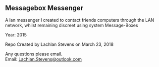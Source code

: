 Messagebox Messenger
---
A lan messenger I created to contact friends computers through the LAN network, whilst remaining discreet using system Message-Boxes <br>

Year: 2015<br>

Repo Created by Lachlan Stevens on March 23, 2018

Any questions please email. <br>Email: [Lachlan.Stevens@outlook.com](mailto:lachlan.stevens@outlook.com)
